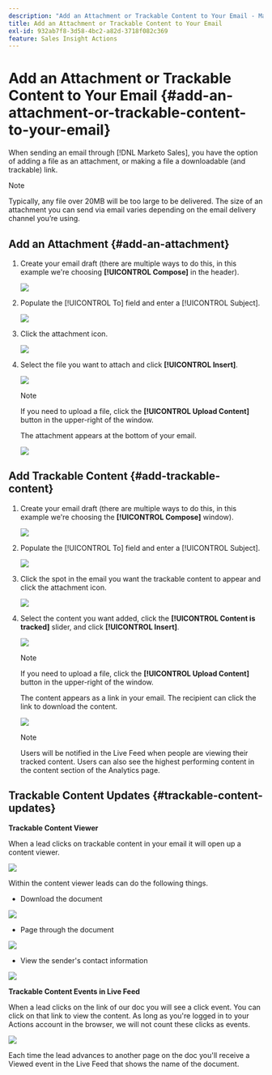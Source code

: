 ```yaml
---
description: "Add an Attachment or Trackable Content to Your Email - Marketo Docs - Product Documentation"
title: Add an Attachment or Trackable Content to Your Email
exl-id: 932ab7f8-3d58-4bc2-a82d-3718f082c369
feature: Sales Insight Actions
---
```

# Add an Attachment or Trackable Content to Your Email {#add-an-attachment-or-trackable-content-to-your-email}

When sending an email through [!DNL Marketo Sales], you have the option of adding a file as an attachment, or making a file a downloadable (and trackable) link.

>[!NOTE]
>
>Typically, any file over 20MB will be too large to be delivered. The size of an attachment you can send via email varies depending on the email delivery channel you’re using.

## Add an Attachment {#add-an-attachment}

1. Create your email draft (there are multiple ways to do this, in this example we're choosing **[!UICONTROL Compose]** in the header).

   ![](assets/add-an-attachment-or-trackable-content-1.png)

1. Populate the [!UICONTROL To] field and enter a [!UICONTROL Subject].

   ![](assets/add-an-attachment-or-trackable-content-2.png)

1. Click the attachment icon.

   ![](assets/add-an-attachment-or-trackable-content-3.png)

1. Select the file you want to attach and click **[!UICONTROL Insert]**.

   ![](assets/add-an-attachment-or-trackable-content-4.png)

   >[!NOTE]
   >
   >If you need to upload a file, click the **[!UICONTROL Upload Content]** button in the upper-right of the window.

   The attachment appears at the bottom of your email.

   ![](assets/add-an-attachment-or-trackable-content-5.png)

## Add Trackable Content {#add-trackable-content}

1. Create your email draft (there are multiple ways to do this, in this example we're choosing the **[!UICONTROL Compose]** window).

   ![](assets/add-an-attachment-or-trackable-content-6.png)

1. Populate the [!UICONTROL To] field and enter a [!UICONTROL Subject].

   ![](assets/add-an-attachment-or-trackable-content-7.png)

1. Click the spot in the email you want the trackable content to appear and click the attachment icon.

   ![](assets/add-an-attachment-or-trackable-content-8.png)

1. Select the content you want added, click the **[!UICONTROL Content is tracked]** slider, and click **[!UICONTROL Insert]**.

   ![](assets/add-an-attachment-or-trackable-content-9.png)

   >[!NOTE]
   >
   >If you need to upload a file, click the **[!UICONTROL Upload Content]** button in the upper-right of the window.

   The content appears as a link in your email. The recipient can click the link to download the content.

   ![](assets/add-an-attachment-or-trackable-content-10.png)

   >[!NOTE]
   >
   >Users will be notified in the Live Feed when people are viewing their tracked content. Users can also see the highest performing content in the content section of the Analytics page.

## Trackable Content Updates {#trackable-content-updates}

**Trackable Content Viewer**

When a lead clicks on trackable content in your email it will open up a content viewer.

![](assets/add-an-attachment-or-trackable-content-11.png)

Within the content viewer leads can do the following things.

* Download the document

![](assets/add-an-attachment-or-trackable-content-12.png)

* Page through the document

![](assets/add-an-attachment-or-trackable-content-13.png)

* View the sender's contact information

![](assets/add-an-attachment-or-trackable-content-14.png)

**Trackable Content Events in Live Feed**

When a lead clicks on the link of our doc you will see a click event. You can click on that link to view the content. As long as you're logged in to your Actions account in the browser, we will not count these clicks as events.

![](assets/add-an-attachment-or-trackable-content-15.png)

Each time the lead advances to another page on the doc you'll receive a Viewed event in the Live Feed that shows the name of the document.
